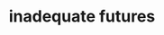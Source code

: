 ---
type: "portfolio"
title: "inadequate futures"
description: "personal blog"
tech: "react, gatsby, emotion.js (scss), git, netlify"
link: "https://inadequatefutures.com"
image: "../images/portfolio/if.png"
---